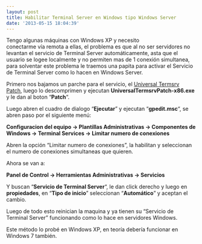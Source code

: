 ```yaml
---
layout: post
title: Habilitar Terminal Server en Windows tipo Windows Server
date: '2013-05-15 18:04:39'
---
```



Tengo algunas máquinas con Windows XP y necesito conectarme vía remota a ellas, el problema es que al no ser servidores no levantan el servicio de Terminal Server automáticamente, asta que el usuario se logee localmente y no permiten mas de 1 conexión simultanea, para solventar este problema le traemos una papita para activar el Servicio de Terminal Server como lo hacen en Windows Server.

Primero nos bajamos un parche para el servicio, el [Universal Termsrv Patch](http://www.mediafire.com/?vp13kl6luizebq1), luego lo descomprimen y ejecutan **UniversalTermsrvPatch-x86.exe** y le dan al boton “**Patch**“.

Luego abren el cuadro de dialogo “**Ejecutar**” y ejecutan “**gpedit.msc**“, se abren paso por el siguiente menú:

**Configuracion del equipo -> Plantillas Administrativas -> Componentes de Windows -> Terminal Services -> Limitar numero de conexiones**

Abren la opción “Limitar numero de conexiones”, la habilitan y seleccionan el numero de conexiones simultaneas que quieren.

Ahora se van a:

**Panel de Control -> Herramientas Administrativas -> Servicios**

Y buscan “**Servicio de Terminal Server**“, le dan click derecho y luego en **propiedades**, en “**Tipo de inicio**” seleccionan “**Automático**” y aceptan el cambio.

Luego de todo esto reinician la maquina y ya tienen su “Servicio de Terminal Server” funcionando como lo hace en servidores Windows.

Este método lo probé en Windows XP, en teoría debería funcionar en Windows 7 también.

 


